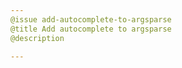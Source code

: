 ```yaml
---
@issue add-autocomplete-to-argsparse
@title Add autocomplete to argsparse
@description

---
```

